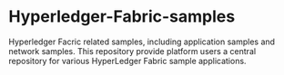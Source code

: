 # Hyperledger-Fabric-samples
Hyperledger Facric related samples, including application samples and network samples.
This repository provide platform users a central repository for various HyperLedger Fabric sample applications.
